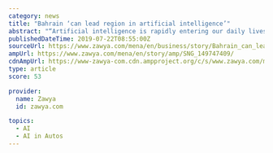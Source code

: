 ```yaml
---
category: news
title: "Bahrain ‘can lead region in artificial intelligence’"
abstract: "“Artificial intelligence is rapidly entering our daily lives in the form of driverless cars, automated online assistants and virtual reality experiences but in so doing AI has already substituted human employment in areas that were previously thought to ..."
publishedDateTime: 2019-07-22T08:55:00Z
sourceUrl: https://www.zawya.com/mena/en/business/story/Bahrain_can_lead_region_in_artificial_intelligence-SNG_149747409/
ampUrl: https://www.zawya.com/mena/en/story/amp/SNG_149747409/
cdnAmpUrl: https://www-zawya-com.cdn.ampproject.org/c/s/www.zawya.com/mena/en/story/amp/SNG_149747409/
type: article
score: 53

provider:
  name: Zawya
  id: zawya.com

topics:
  - AI
  - AI in Autos
---
```

